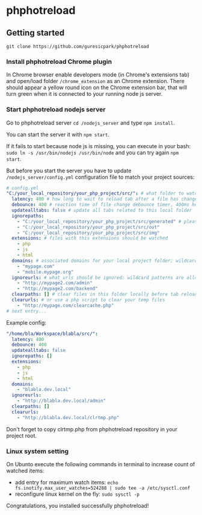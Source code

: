 # phphotreload

## Getting started
`git clone https://github.com/guresicpark/phphotreload`

### Install phphotreload Chrome plugin
In Chrome browser enable developers mode (in Chrome's extensions tab) and open/load folder `/chrome_extension` as an Chrome extension. There should appear a yellow round icon on the Chrome extension bar, that will turn green when it is connected to your running node js server.

### Start phphotreload nodejs server
Go to phphotreload server `cd /nodejs_server` and type `npm install`.

You can start the server it with `npm start`.

If it fails to start because node js is missing, you can execute in your bash: `sudo ln -s /usr/bin/nodejs /usr/bin/node` and you can try again `npm start`.

But before you start the server you have to update `/nodejs_server/config.yml` configuration file to match your project sources:
```yaml
# config.yml
"C:/your_local_repository/your_php_project/src/": # what folder to watch for local file changes
  latency: 400 # how long to wait to reload tab after a file has changed, 200ms here
  debounce: 400 # reaction time of file change debounce timer, 400ms here
  updatealltabs: false # update all tabs related to this local folder
  ignorepaths: 
    - "C:/your_local_repository/your_php_project/src/generated" # please do not watch this folder for local file changes
    - "C:/your_local_repository/your_php_project/src/out"
    - "C:/your_local_repository/your_php_project/src/img"
  extensions: # files with this extensions should be watched
    - php
    - js
    - html
  domains: # associated domains for your local project folder; wildcard patterns are allowed like test*.mypage.com
    - "mypage.com"
    - "mobile.mypage.org"
  ignoreurls: # what urls should be ignored; wildcard patterns are allowed like http://mypage2.com/admin/*/sub
    - "http://mypage2.com/admin"
    - "http://mypage2.com/backend"
  clearpaths: [] # clear files in this folder locally before tab reload begins
  clearurls: # or use a php script to clear your temp files
    - "http://mypage.com/clearcache.php"
# next entry...
```
Example config:
```yml
"/home/bla/Workspace/blabla/src/":
  latency: 400
  debounce: 400
  updatealltabs: false
  ignorepaths: []
  extensions:
    - php
    - js
    - html
  domains:
    - "blabla.dev.local"
  ignoreurls:
    - "http://blabla.dev.local/admin"
  clearpaths: []
  clearurls:
    - "http://blabla.dev.local/clrtmp.php"
```
Don't forget to copy clrtmp.php from phphotreload repository in your project root.

### Linux system setting
On Ubunto execute the following commands in terminal to increase count of watched items:
- add entry for maximum watch items: `echo fs.inotify.max_user_watches=524288 | sudo tee -a /etc/sysctl.conf`
- reconfigure linux kernel on the fly: `sudo sysctl -p`

Congratulations, you installed successfully phphotreload!
